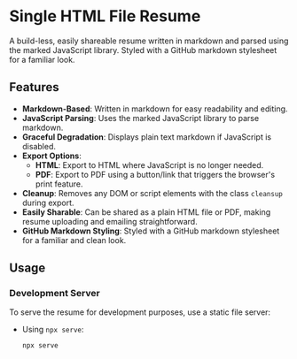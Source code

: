 # Single HTML File Resume

A build-less, easily shareable resume written in markdown and parsed using the marked JavaScript library. Styled with a GitHub markdown stylesheet for a familiar look.

## Features

- **Markdown-Based**: Written in markdown for easy readability and editing.
- **JavaScript Parsing**: Uses the marked JavaScript library to parse markdown.
- **Graceful Degradation**: Displays plain text markdown if JavaScript is disabled.
- **Export Options**:
  - **HTML**: Export to HTML where JavaScript is no longer needed.
  - **PDF**: Export to PDF using a button/link that triggers the browser's print feature.
- **Cleanup**: Removes any DOM or script elements with the class `cleansup` during export.
- **Easily Sharable**: Can be shared as a plain HTML file or PDF, making resume uploading and emailing straightforward.
- **GitHub Markdown Styling**: Styled with a GitHub markdown stylesheet for a familiar and clean look.

## Usage

### Development Server

To serve the resume for development purposes, use a static file server:

- Using `npx serve`:
  ```sh
  npx serve
  ```
  
  
